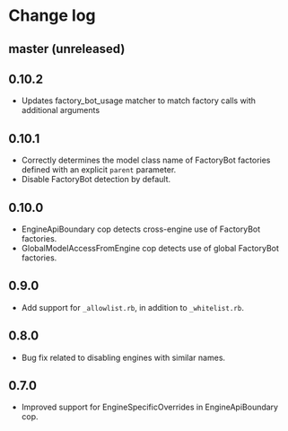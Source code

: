 # Change log

## master (unreleased)

## 0.10.2

- Updates factory_bot_usage matcher to match factory calls with additional arguments

## 0.10.1

- Correctly determines the model class name of FactoryBot factories defined with
  an explicit `parent` parameter.
- Disable FactoryBot detection by default.

## 0.10.0

- EngineApiBoundary cop detects cross-engine use of FactoryBot factories.
- GlobalModelAccessFromEngine cop detects use of global FactoryBot factories.

## 0.9.0

- Add support for `_allowlist.rb`, in addition to `_whitelist.rb`.

## 0.8.0

- Bug fix related to disabling engines with similar names.

## 0.7.0

- Improved support for EngineSpecificOverrides in EngineApiBoundary cop.
